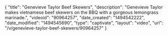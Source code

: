 {
    "title": "Genevieve Taylor Beef Skewers",
    "description": "Genevieve Taylor makes vietnamese beef skewers on the BBQ with a gorgeous lemongrass marinade.",
    "videoid": "90964257",
    "date_created": "1494542222",
    "date_modified": "1494545690",
    "type": "captivate",
    "layout": "video",
    "url": "\/v\/genevieve-taylor-beef-skewers\/90964257"
}
